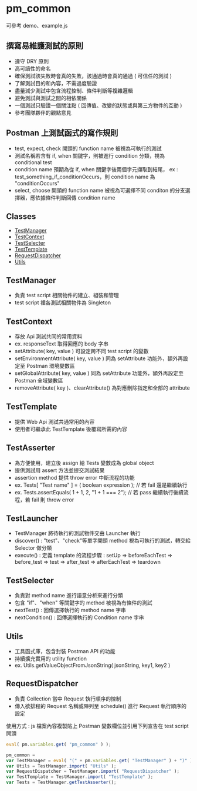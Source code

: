 # pm_common
可參考 demo、example.js  

## 撰寫易維護測試的原則
- 遵守 DRY 原則
- 高可讀性的命名
- 確保測試該失敗時會真的失敗，該通過時會真的通過 ( 可信任的測試 )
- 了解測試目的和內容，不需過度驗證
- 盡量減少測試中包含流程控制、條件判斷等複雜邏輯
- 避免測試與測試之間的相依關係
- 一個測試只驗證一個關注點 ( 回傳值、改變的狀態或與第三方物件的互動 )
- 參考團隊夥伴的觀點意見

## Postman 上測試函式的寫作規則
- test, expect, check 開頭的 function name 被視為可執行的測試
- 測試名稱若含有 if, when 關鍵字，則被進行 condition 分類，視為 conditional test
- condition name 預期為從 if, when 關鍵字後兩個字元擷取到結尾， ex : test_something_if_conditionOccurs，則 condition name 為 "conditionOccurs"
- select, choose 開頭的 function name 被視為可選擇不同 conditon 的分支選擇器，應依據條件判斷回傳 condition name

## Classes
- [TestManager](#testmanager)
- [TestContext](#testcontext)
- [TestSelecter](#testselecter)
- [TestTemplate](#testtemplate)
- [RequestDispatcher](#requestdispatcher)
- [Utils](#utils)

## TestManager
- 負責 test script 相關物件的建立、組裝和管理
- test script 裡各測試相關物件為 Singleton

## TestContext 
- 存放 Api 測試共同的常用資料
- ex. responseText 取得回應的 body 字串
- setAttribute( key, value ) 可設定跨不同 test script 的變數
- setEnvironmentAttribute( key, value ) 同為 setAttribute 功能外，額外再設定至 Postman 環境變數區
- setGlobalAttribute( key, value ) 同為 setAttribute 功能外，額外再設定至 Postman 全域變數區
- removeAttribute( key )、clearAttribute() 為對應刪除指定和全部的 attribute

## TestTemplate
- 提供 Web Api 測試共通常用的內容
- 使用者可繼承此 TestTemplate 後覆寫所需的內容

## TestAsserter
- 為方便使用，建立後 assign 給 Tests 變數成為 global object
- 提供測試用 assert 方法並提交測試結果
- assertion method 提供 throw error 中斷流程的功能
- ex. Tests[ "Test name" ] = ( boolean expression ); // 若 fail 還是繼續執行
- ex. Tests.assertEquals( 1 + 1, 2, "1 + 1 === 2");  // 若 pass 繼續執行後續流程，若 fail 則 throw error

## TestLauncher
- TestManager 將待執行的測試物件交由 Launcher 執行
- discover() : "test"、"check"等單字開頭 method 視為可執行的測試，轉交給 Selector 做分類
- execute() : 定義 template 的流程步驟 : setUp => beforeEachTest => before_test => test => after_test => afterEachTest => teardown

## TestSelecter
- 負責對 method name 進行語意分析來進行分類
- 包含 "if"、"when" 等關鍵字的 method 被視為有條件的測試
- nextTest() : 回傳選擇執行的 method name 字串
- nextCondition() : 回傳選擇執行的 Condition name 字串

## Utils
- 工具函式庫，包含封裝 Postman API 的功能
- 持續擴充實用的 utility function
- ex. Utils.getValueObjectFromJsonString( jsonString, key1, key2 )

## RequestDispatcher
- 負責 Collection 當中 Request 執行順序的控制
- 傳入欲排程的 Request 名稱或陣列至 schedule() 進行 Request 執行順序的設定

使用方式 : js 檔案內容複製貼上 Postman 變數欄位並引用下列宣告在 test script 開頭

```javascript
eval( pm.variables.get( "pm_common" ) );

pm_common =
var TestManager = eval( "(" + pm.variables.get( "TestManager" ) + ")" );
var Utils = TestManager.import( "Utils" );
var RequestDispatcher = TestManager.import( "RequestDispatcher" );
var TestTemplate = TestManager.import( "TestTemplate" );
var Tests = TestManager.getTestAsserter();
```